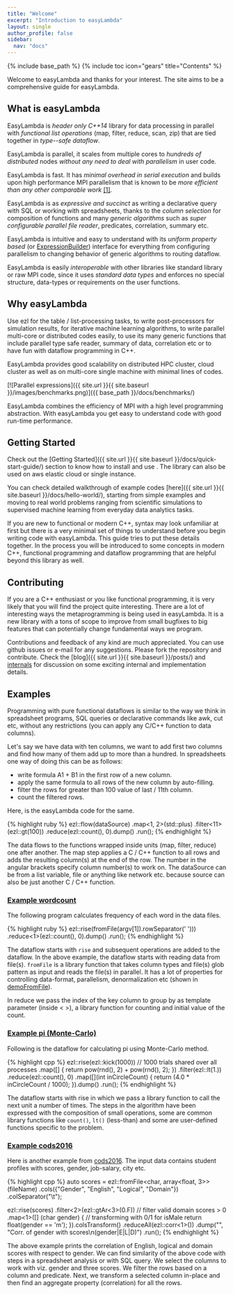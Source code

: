 ```yaml
---
title: "Welcome"
excerpt: "Introduction to easyLambda"
layout: single
author_profile: false
sidebar:
  nav: "docs"
---
```

{% include base_path %}
{% include toc icon="gears" title="Contents" %}

Welcome to easyLambda and thanks for your interest. The site aims to be a
comprehensive guide for easyLambda.

## What is easyLambda

EasyLambda is *header only C++14* library for data processing in parallel with
*functional list operations* (map, filter, reduce, scan, zip) that are tied
together in *type--safe dataflow*. 

EasyLambda is parallel, it scales from multiple cores to *hundreds of distributed*
nodes *without any need to deal with parallelism* in user code.

EasyLambda is fast. It has *minimal overhead in serial execution* and builds upon
high performance MPI parallelism that is known to be *more efficient than any
other comparable work*
[[1]](http://www.sciencedirect.com/science/article/pii/S1877050915017895).

EasyLambda is as *expressive and succinct* as writing a declarative query with
SQL or working with spreadsheets, thanks to the *column selection* for
composition of functions and many *generic algorithms* such as *super configurable
parallel file reader*, predicates, correlation, summary etc.

EasyLambda is intuitive and easy to understand with its *uniform property based*
(or [ExpressionBuilder](http://martinfowler.com/bliki/ExpressionBuilder.html))
interface for everything from configuring parallelism to changing behavior of
generic algorithms to routing dataflow.

EasyLambda is easily *interoperable* with other libraries like standard library or
raw MPI code, since it uses *standard data types* and enforces no special
structure, data-types or requirements on the user functions.

## Why easyLambda

Use ezl for the table / list-processing tasks, to write post-processors for
simulation results, for iterative machine learning algorithms, to write
parallel multi-core or distributed codes easily, to use its many generic
functions that include parallel type safe reader, summary of data, correlation
etc or to have fun with dataflow programming in C++. 

EasyLambda provides good scalability on distributed HPC cluster, cloud cluster
as well as on multi-core single machine with minimal lines of codes.

[![Parallel expressions]({{ site.url }}{{ site.baseurl }}/images/benchmarks.png)]({{ base_path }}/docs/benchmarks/)

EasyLambda combines the efficiency of MPI with a high level programming
abstraction. With easyLambda you get easy to understand code with good
run-time performance.

## Getting Started

Check out the 
[Getting Started]({{ site.url }}{{ site.baseurl }}/docs/quick-start-guide/)
section to know how to install and use . The library
can also be used on aws elastic cloud or single instance. 

You can check detailed walkthrough of example codes
[here]({{ site.url }}{{ site.baseurl }}/docs/hello-world/), starting from
simple examples and moving to real world problems ranging from scientific
simulations to supervised machine learning from everyday data analytics tasks. 

If you are new to functional or modern C++, syntax may look unfamiliar at first
but there is a very minimal set of things to understand before you begin
writing code with easyLambda. This guide tries to put these details together.
In the process you will be introduced to some concepts in modern C++,
functional programming and dataflow programming that are helpful beyond this
library as well.

## Contributing

If you are a C++ enthusiast or you like functional programming, it is
very likely that you will find the project quite interesting. There are a lot
of interesting ways the metaprogramming is being used in easyLambda. It is a
new library with a tons of scope to improve from small bugfixes to big features
that can potentially change fundamental ways we program. 

Contributions and feedback of any kind are much appreciated. You can use github
issues or e-mail for any suggestions. Please fork the repository and
contribute. Check the [blog]({{ site.url }}{{ site.baseurl }}/posts/) and
[internals](https://haptork.github.io/easyLambda/docs/internals) for discussion
on some exciting internal and implementation details.

## Examples

Programming with pure functional dataflows is similar to the way we think in
spreadsheet programs, SQL queries or declarative commands like awk, cut etc,
without any restrictions (you can apply any C/C++ function to data columns). 

Let's say we have data with ten columns, we want to add first two columns and
find how many of them add up to more than a hundred. In spreadsheets one way of
doing this can be as follows:

- write formula A1 + B1 in the first row of a new column. 
- apply the same formula to all rows of the new column by auto-filling.
- filter the rows for greater than 100 value of last / 11th column.
- count the filtered rows.

Here, is the easyLambda code for the same.

{% highlight ruby %}
ezl::flow(dataSource)
  .map<1, 2>(std::plus)
  .filter<11>(ezl::gt(100))
  .reduce(ezl::count(), 0).dump()
  .run();
{% endhighlight %}

The data flows to the functions wrapped inside units (map, filter, reduce) one
after another. The map step applies a C / C++ function to all rows and adds the
resulting column(s) at the end of the row. The number in the angular brackets
specify column number(s) to work on. The dataSource can be from a list
variable, file or anything like network etc. because source can also be just
another C / C++ function.

### [Example wordcount](https://github.com/haptork/easyLambda/tree/master/examples/wordcount.cpp)

The following program calculates frequency of each word in the data files.

{% highlight ruby %}
  ezl::rise(fromFile<string>(argv[1]).rowSeparator(' ')))
    .reduce<1>(ezl::count(), 0).dump()
    .run();
{% endhighlight %}

The dataflow starts with `rise` and subsequent operations are added to the
dataflow. In the above example, the dataflow starts with reading data from
file(s). `fromFile` is a library function that takes column types and file(s)
glob pattern as input and reads the file(s) in parallel. It has a lot of
properties for controlling data-format, parallelism, denormalization etc
(shown in [demoFromFile](https://github.com/haptork/easyLambda/tree/master/examples/demoFromFile.cpp)).

In reduce we pass the index of the key column to group by as template parameter
(inside < >), a library function for counting and initial value of the count.


### [Example pi (Monte-Carlo)](https://github.com/haptork/easyLambda/tree/master/examples/pi.cpp)
Following is the dataflow for calculating pi using Monte-Carlo method.

{% highlight cpp %}
ezl::rise(ezl::kick(1000)) // 1000 trials shared over all processes
  .map([] { 
    return pow(rnd(), 2) + pow(rnd(), 2);
  })
  .filter(ezl::lt(1.))
  .reduce(ezl::count(), 0)
  .map([](int inCircleCount) { 
    return (4.0 * inCircleCount / 1000); 
  }).dump()
  .run();
{% endhighlight %}

The dataflow starts with rise in which we pass a library function to call the
next unit a number of times. The steps in the algorithm have been expressed
with the composition of small operations, some are common library functions
like `count()`, `lt()` (less-than) and some are user-defined functions specific
to the problem.

### [Example cods2016](https://github.com/haptork/easyLambda/tree/master/examples/cods2016.cpp)

Here is another example from
[cods2016](http://ikdd.acm.org/Site/CoDS2016/datachallenge.html). The input
data contains student profiles with scores, gender, job-salary, city etc.

{% highlight cpp %}
auto scores = ezl::fromFile<char, array<float, 3>>(fileName)
                .cols({"Gender", "English", "Logical", "Domain"})
                .colSeparator("\t");

ezl::rise(scores)
  .filter<2>(ezl::gtAr<3>(0.F)) // filter valid domain scores > 0
  .map<1>([] (char gender) {    // transforming with 0/1 for isMale
    return float(gender == 'm');
  }).colsTransform()
  .reduceAll(ezl::corr<1>())
    .dump("", "Corr. of gender with scores\n(gender|E|L|D)")
  .run();
{% endhighlight %}

The above example prints the correlation of English, logical and domain scores
with respect to gender. We can find similarity of the above code with steps in
a spreadsheet analysis or with SQL query. We select the columns to work with
viz. gender and three scores. We filter the rows based on a column and predicate.
Next, we transform a selected column in-place and then find an aggregate property
(correlation) for all the rows.
